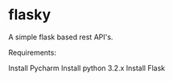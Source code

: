 # flasky

A simple flask based rest API's.

Requirements:

Install Pycharm
Install python 3.2.x
Install Flask
